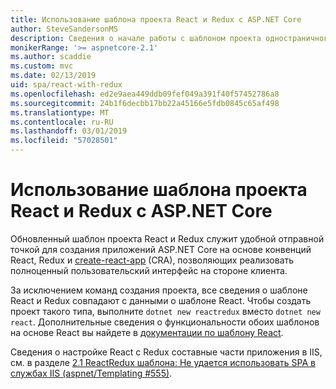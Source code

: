 ```yaml
---
title: Использование шаблона проекта React и Redux с ASP.NET Core
author: SteveSandersonMS
description: Сведения о начале работы с шаблоном проекта одностраничного приложения (SPA) ASP.NET Core для React с Redux и create-react-app.
monikerRange: '>= aspnetcore-2.1'
ms.author: scaddie
ms.custom: mvc
ms.date: 02/13/2019
uid: spa/react-with-redux
ms.openlocfilehash: ed2e9aea449ddb09fef049a391f40f57452786a8
ms.sourcegitcommit: 24b1f6decbb17bb22a45166e5fdb0845c65af498
ms.translationtype: MT
ms.contentlocale: ru-RU
ms.lasthandoff: 03/01/2019
ms.locfileid: "57028501"
---
```

# <a name="use-the-react-with-redux-project-template-with-aspnet-core"></a>Использование шаблона проекта React и Redux с ASP.NET Core

Обновленный шаблон проекта React и Redux служит удобной отправной точкой для создания приложений ASP.NET Core на основе конвенций React, Redux и [create-react-app](https://github.com/facebookincubator/create-react-app) (CRA), позволяющих реализовать полноценный пользовательский интерфейс на стороне клиента.

За исключением команд создания проекта, все сведения о шаблоне React и Redux совпадают с данными о шаблоне React. Чтобы создать проект такого типа, выполните `dotnet new reactredux` вместо `dotnet new react`. Дополнительные сведения о функциональности обоих шаблонов на основе React вы найдете в [документации по шаблону React](xref:spa/react).

Сведения о настройке React с Redux составные части приложения в IIS, см. в разделе [2.1 ReactRedux шаблона: Не удается использовать SPA в службах IIS (aspnet/Templating &num;555)](https://github.com/aspnet/Templating/issues/555).
